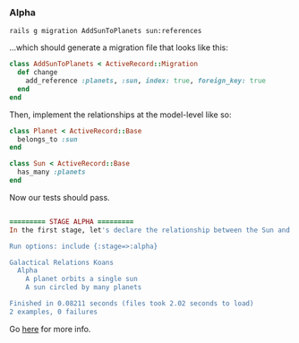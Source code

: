 ### Alpha
```
rails g migration AddSunToPlanets sun:references
```

...which should generate a migration file that looks like this:

```ruby
class AddSunToPlanets < ActiveRecord::Migration
  def change
    add_reference :planets, :sun, index: true, foreign_key: true
  end
end
```

Then, implement the relationships at the model-level like so:

```ruby
class Planet < ActiveRecord::Base
  belongs_to :sun
end

class Sun < ActiveRecord::Base
  has_many :planets
end
```

Now our tests should pass.

```ruby

========= STAGE ALPHA =========
In the first stage, let's declare the relationship between the Sun and Planets. Suns should have many planets. And planets should belong to a sun

Run options: include {:stage=>:alpha}

Galactical Relations Koans
  Alpha
    A planet orbits a single sun
    A sun circled by many planets

Finished in 0.08211 seconds (files took 2.02 seconds to load)
2 examples, 0 failures

```

Go [here](http://stackoverflow.com/questions/22815009/add-a-reference-column-migration-in-rails-4) for more info.
